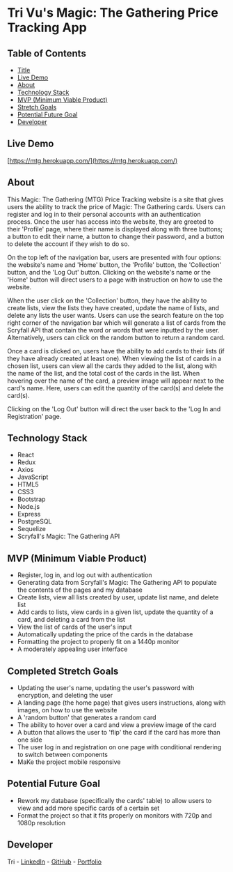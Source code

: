 # Tri Vu's Magic: The Gathering Price Tracking App

## Table of Contents

* [Title](https://github.com/trimvu/mtg#tri-vus-magic-the-gathering-price-tracking-app)
* [Live Demo](https://github.com/trimvu/mtg#live-demo)
* [About](https://github.com/trimvu/mtg#about)
* [Technology Stack](https://github.com/trimvu/mtg#technology-stack)
* [MVP (Minimum Viable Product)](https://github.com/trimvu/mtg#mvp-minimum-viable-product)
* [Stretch Goals](https://github.com/trimvu/mtg#completed-stretch-goals)
* [Potential Future Goal](https://github.com/trimvu/mtg#potential-future-goal)
* [Developer](https://github.com/trimvu/mtg#developer)

## Live Demo

[https://mtg.herokuapp.com/](https://mtg.herokuapp.com/)

## About

This Magic: The Gathering (MTG) Price Tracking website is a site that gives users the ability to track the price of Magic: The Gathering cards. Users can register and log in to their personal accounts with an authentication process. Once the user has access into the website, they are greeted to their 'Profile' page, where their name is displayed along with three buttons; a button to edit their name, a button to change their password, and a button to delete the account if they wish to do so.

On the top left of the navigation bar, users are presented with four options: the website's name and 'Home' button, the 'Profile' button, the 'Collection' button, and the 'Log Out' button. Clicking on the website's name or the 'Home' button will direct users to a page with instruction on how to use the website.

When the user click on the 'Collection' button, they have the ability to create lists, view the lists they have created, update the name of lists, and delete any lists the user wants. Users can use the search feature on the top right corner of the navigation bar which will generate a list of cards from the Scryfall API that contain the word or words that were inputted by the user. Alternatively, users can click on the random button to return a random card. 

Once a card is clicked on, users have the ability to add cards to their lists (if they have already created at least one). When viewing the list of cards in a chosen list, users can view all the cards they added to the list, along with the name of the list, and the total cost of the cards in the list. When hovering over the name of the card, a preview image will appear next to the card's name. Here, users can edit the quantity of the card(s) and delete the card(s). 

Clicking on the 'Log Out' button will direct the user back to the 'Log In and Registration' page.

## Technology Stack

* React
* Redux
* Axios
* JavaScript
* HTML5
* CSS3
* Bootstrap
* Node.js
* Express
* PostgreSQL
* Sequelize
* Scryfall's Magic: The Gathering API

## MVP (Minimum Viable Product)

* Register, log in, and log out with authentication
* Generating data from Scryfall's Magic: The Gathering API to populate the contents of the pages and my database
* Create lists, view all lists created by user, update list name, and delete list
* Add cards to lists, view cards in a given list, update the quantity of a card, and deleting a card from the list
* View the list of cards of the user's input
* Automatically updating the price of the cards in the database 
* Formatting the project to properly fit on a 1440p monitor
* A moderately appealing user interface

## Completed Stretch Goals

* Updating the user's name, updating the user's password with encryption, and deleting the user
* A landing page (the home page) that gives users instructions, along with images, on how to use the website
* A 'random button' that generates a random card
* The ability to hover over a card and view a preview image of the card
* A button that allows the user to 'flip' the card if the card has more than one side
* The user log in and registration on one page with conditional rendering to switch between components
* MaKe the project mobile responsive

## Potential Future Goal

* Rework my database (specifically the cards' table) to allow users to view and add more specific cards of a certain set
* Format the project so that it fits properly on monitors with 720p and 1080p resolution

## Developer

Tri - [LinkedIn](https://www.linkedin.com/in/tri-minh-vu/) - [GitHub](https://github.com/trimvu) - [Portfolio](https://tri-vu-dev.netlify.app/)